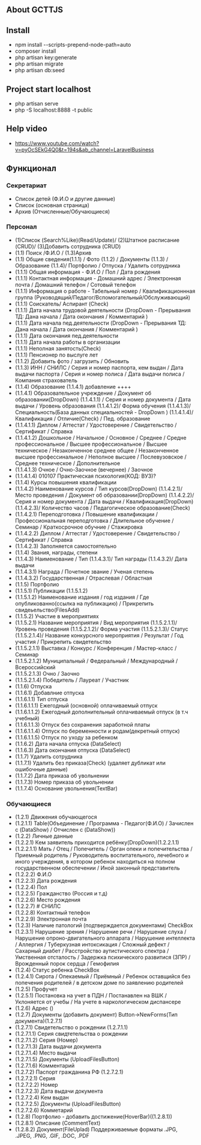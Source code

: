 
## About GCTTJS

## Install
- npm install --scripts-prepend-node-path=auto
- composer install
- php artisan key:generate
- php artisan migrate
- php artisan db:seed

## Project start localhost
- php artisan serve
- php -S localhost:8888 -t public

## Help video
- https://www.youtube.com/watch?v=pyOcSEkG4Q0&t=194s&ab_channel=LaravelBusiness


## Функционал
### Секретариат
- Список детей (Ф.И.О и другие данные)
- Список (основная страница)
- Архив (Отчисленные/Обучающиеся)
### Персонал
- (1)Список (Search%Like)(Read/Update)/ (2)Штатное расписание (CRUD)/ (3)Добавить сотрудника (CRUD)
- (1.1) Поиск /Ф.И.О / (1.3)Архив
- (1.1) Общие сведения(1.1.1) / Фото (1.1.2) / Документы (1.1.3) / Образование (1.1.4)/ Портфолио / Отпуска / Удалить сотрудника
- (1.1.1) Общая информация - Ф.И.О / Пол / Дата рождения
- (1.1.1) Контактная информация - Домашний адрес / Электронная почта / Домашний телефон / Сотовый телефон
- (1.1.1) Информация о работе - Табельный номер / Квалификационнная группа (Руководящий/Педагог/Вспомогательный/Обслуживающий)
- (1.1.1) Соискатель/ Аспирант (Check)
- (1.1.1) Дата начала трудовой деятельности (DropDown - Прерывания ТД: Дана начала / Дата окончания / Комментарий )
- (1.1.1) Дата начала пед.деятельности (DropDown - Прерывания ТД: Дана начала / Дата окончания / Комментарий )
- (1.1.1) Дата окончания пед.деятельности
- (1.1.1) Дата начала работы в организации
- (1.1.1) Неполная занятость(Check)
- (1.1.1) Пенсионер по выслуге лет
- (1.1.2) Добавить фото / загрузить / Обновить
- (1.1.3) ИНН / СНИЛС / Серия и номер паспорта, кем выдан / Дата выдачи паспорта / Серия и номер полиса / Дата выдачи полиса / Компания страхователь
- (1.1.4) Образование (1.1.4.1) добавление ++++
- (1.1.4.1) Образовательное учреждение / Документ об образовании(DropDown) (1.1.4.1.1) / Серия и номер документа / Дата выдачи / Уровень образования (1.1.4.1.2)/ Форма обучения (1.1.4.1.3)/ Специальность(База данных специальностей - DropDown ) (1.1.4.1.4)/ Квалификация / Отличие(Check) / Пед. образование
- (1.1.4.1.1) Диплом / Аттестат / Удостоверение / Свидетельство / Сертификат / Справка
- (1.1.4.1.2) Дошкольное / Начальное / Основное / Среднее / Средне профессиональное / Высшее профессиональное / Высшее техническое / Незаконченное среднее общее / Незаконченное высшее профессинальное / Неполное высшее / Послевузовское / Среднее техническое / Дополнительное 
- (1.1.4.1.3) Очное / Очно-Заочное (вечернее) / Заочное 
- (1.1.4.1.4) 010107 Практическая психология(КОД: ВУЗ)?
- (1.1.4) Курсы повышения квалификации
- (1.1.4.2) Наименование курсов / Тип курсов(DropDown) (1.1.4.2.1)/ Место проведения / Документ об образовании(DropDown) (1.1.4.2.2)/ Серия и номер документа / Дата выдачи / Квалификация(DropDown) (1.1.4.2.3)/ Количество часов / Педагогическое образование(Check)
- (1.1.4.2.1) Переподготовка / Повышение квалификации / Профессиональная переподготовка / Длительное обучение / Семинар / Краткосрочное обучние / Стажировка
- (1.1.4.2.2) Диплом / Аттестат / Удостоверение / Свидетельство / Сертификат / Справка
- (1.1.4.2.3) Заполняется самостоятельно
- (1.1.4) Звания, награды, степени
- (1.1.4.3) Наименование / Тип (1.1.4.3.1)/ Тип награды (1.1.4.3.2)/ Дата выдачи
- (1.1.4.3.1) Награда / Почетное звание / Ученая степень
- (1.1.4.3.2) Государственная / Отраслевая / Областная
- (1.1.5) Портфолио
- (1.1.5.1) Публикации (1.1.5.1.2)
- (1.1.5.1.2) Наименование издания / год издания / Где опубликованно(ссылка на публикацию) / Прикрепить свидеьельство(FilesAdd)
- (1.1.5.2) Участие в мероприятиях
- (1.1.5.2.1) Название мероприятия / Вид мероприятия (1.1.5.2.1.1)/ Уровень проведения (1.1.5.2.1.2)/ Форма участия (1.1.5.2.1.3)/ Статус (1.1.5.2.1.4)/ Название конкурсного мероприятия / Результат / Год участия / Прикрепить свидетельство
- (1.1.5.2.1.1) Выставка / Конкурс / Конференция / Мастер-класс / Семинар 
- (1.1.5.2.1.2) Муниципальный / Федеральный / Международный / Всероссийский 
- (1.1.5.2.1.3) Очно / Заочно
- (1.1.5.2.1.4) Победитель / Лауреат / Участник
- (1.1.6) Отпуска 
- (1.1.6.1) Добавлние отпуска
- (1.1.6.1.1) Тип отпуска
- (1.1.6.1.1.1) Ежегодный (основной) оплачиваемый отпуск
- (1.1.6.1.1.2) Ежегодный дополнительный оплачиваемый отпуск (в т.ч учебный)
- (1.1.6.1.1.3) Отпуск без сохранения заработной платы
- (1.1.6.1.1.4) Отпуск по беременности и родам(декретный отпуск)
- (1.1.6.1.1.5) Отпуск по уходу за ребенком
- (1.1.6.2) Дата начала отпуска (DataSelect)
- (1.1.6.3) Дата окончания отпуска (DataSelect)
- (1.1.7) Удалить сотрудника
- (1.1.7.1) Удалить без приказа(Check) (удаляет дубликат или ошибочные данные)
- (1.1.7.2) Дата приказа об увольнении
- (1.1.7.3) Номер приказа об увольнении
- (1.1.7.4) Основание увольнения(TextBar)

### Обучающиеся
- (1.2.1) Движения обучающегося
- (1.2.1.1) Table(Объединение / Программа - Педагог(Ф.И.О) / Зачислен с (DataShow) / Отчислен с (DataShow))
- (1.2.2) Личные данные
- (1.2.2.1) Кем заявитель приходится ребёнку(DropDown)(1.2.2.1.1)
- (1.2.2.1.1) Мать / Отец / Попечитель / Орган опеки и попечительства / Приемный родитель / Руководитель воспитательного, лечебного и иного учерждения, в котором ребенок находиться на полном государственном обеспечении / Иной законный представитель
- (1.2.2.2) Ф.И.О 
- (1.2.2.3) Дата рождения
- (1.2.2.4) Пол
- (1.2.2.5) Гражданство (Россия и т.д)
- (1.2.2.6) Место рождения
- (1.2.2.7) # СНИЛС
- (1.2.2.8) Контактный телефон
- (1.2.2.9) Электронная почта
- (1.2.3) Наличие патологий (подтверждается документами) CheckBox
- (1.2.3.1) Нарушение зрения / Нарушение речи / Нарушение слуха / Нарушение опроно-двигательного аппарата / Нарушение интеллекта / Аллергия / Туберкузная интоксикация / Сложный дефект / Сахарный диабет / Расстройство аутистического спектра / Умственная отсталость / Задержка психического развитися (ЗПР) /Врожденный порок сердца / Гемофилия
- (1.2.4) Статус ребенка CheckBox
- (1.2.4.1) Сирота / Опекаемый / Приёмный / Ребенок оставщийся без попечения родителей / в детском доме по заявлению родителей 
- (1.2.5) Профучет
- (1.2.5.1) Постановка на учет в ПДН / Постанавлен на ВШК / Уклоняется от учебы / На учете в наркологическом диспансере
- (1.2.6) Адрес ()
- (1.2.7) Документы (добавить документ) Button->NewForms(Тип документа)(1.2.7.1)
- (1.2.7.1) Свидетельство о рождении (1.2.7.1.1)
- (1.2.7.1.1) Серия свидтетельства о рождении
- (1.2.7.1.2) Серия (Номер)
- (1.2.7.1.3) Дата выдачи документа
- (1.2.7.1.4) Место выдачи
- (1.2.7.1.5) Документы (UploadFilesButton)
- (1.2.7.1.6) Комментарий
- (1.2.7.2) Паспорт гражданина РФ (1.2.7.2.1)
- (1.2.7.2.1) Серия
- (1.2.7.2.2) Номер
- (1.2.7.2.3) Дата выдачи документа
- (1.2.7.2.4) Кем выдан
- (1.2.7.2.5) Документы (UploadFilesButton)
- (1.2.7.2.6) Комметарий
- (1.2.8) Портфолио - добавить достижение(HoverBar)((1.2.8.1))
- (1.2.8.1) Описание (CommentText)
- (1.2.8.2) Документ(FileUplad) Поддерживаемые форматы .JPG, .JPEG, .PNG, .GIF, .DOC, .PDF
